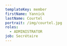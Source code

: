 ```yaml
---
templateKey: member
firstName: Yannick
lastName: Courtel
portrait: /img/courtel.jpg
roles:
  - ADMINISTRATOR
job: Secrétaire
---
```

